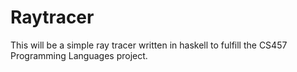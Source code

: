 # Raytracer

This will be a simple ray tracer written in haskell to fulfill the CS457
Programming Languages project.
